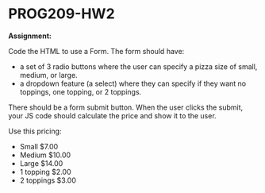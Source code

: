 # PROG209-HW2

**Assignment:**


Code the HTML to use a Form. The form should have:
- a set of 3 radio buttons where the user can specify a pizza size of small, medium, or large.
- a dropdown feature (a select) where they can specify if they want no toppings, one topping, or 2 toppings.

There should be a form submit button. When the user clicks the submit, your JS code should calculate the price and show it to the user.

Use this pricing:
- Small $7.00
- Medium $10.00
- Large $14.00
- 1 topping $2.00
- 2 toppings $3.00
